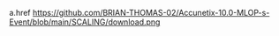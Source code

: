 
a.href https://github.com/BRIAN-THOMAS-02/Accunetix-10.0-MLOP-s-Event/blob/main/SCALING/download.png
